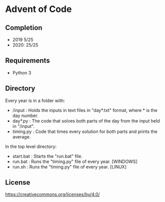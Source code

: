 # Advent of Code

## Completion

- 2019 5/25
- 2020: 25/25

## Requirements

- Python 3

## Directory

Every year is in a folder with:

- /input : Holds the inputs in text files in "day\*.txt" format, where \* is the day number.
- day\*.py : The code that solves both parts of the day from the input held in "/input".
- timing.py : Code that times every solution for both parts and prints the average.

In the top level directory:

- start.bat : Starts the "run.bat" file.
- run.bat : Runs the "timing.py" file of every year. [WINDOWS]
- run.sh : Runs the "timing.py" file of every year. [LINUX]

## License

https://creativecommons.org/licenses/by/4.0/